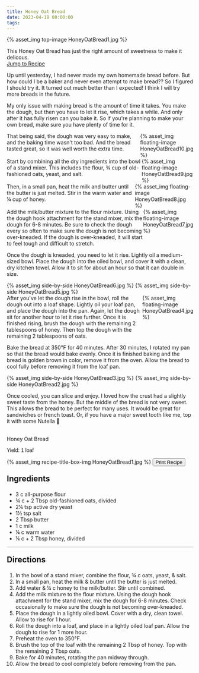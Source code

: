 ```yaml
---
title: Honey Oat Bread
date: 2023-04-18 00:00:00
tags:
---
```


{% asset_img top-image HoneyOatBread1.jpg %}
<div class="post-body">
This Honey Oat Bread has just the right amount of sweetness to make it delicous.

<br>
<!--more-->

<a class="jump-to-recipe-btn" href="#recipejump"> 
    Jump to Recipe
</a>

Up until yesterday, I had never made my own homemade bread before. But how could I be a baker and never even attempt to make bread?? So I figured I should try it. It turned out much better than I expected! I think I will try more breads in the future. 

My only issue with making bread is the amount of time it takes. You make the dough, but then you have to let it rise, which takes a while. And only after it has fully risen can you bake it. So if you're planning to make your own bread, make sure you have plenty of time for it. 

<div style="display:flex;">
That being said, the dough was very easy to make, and the baking time wasn't too bad. And the bread tasted great, so it was well worth the extra time. 
<div>
    {% asset_img floating-image HoneyOatBread10.jpg %}
</div>
</div>

<div style="display:flex;">
Start by combining all the dry ingredients into the bowl of a stand mixer. This includes the flour, ¾ cup of old-fashioned oats, yeast, and salt. 
<div>
    {% asset_img floating-image HoneyOatBread9.jpg %}
</div>
</div>

<div style="display:flex;">
Then, in a small pan, heat the milk and butter until the butter is just melted. Stir in the warm water and ¼ cup of honey. 
<div>
    {% asset_img floating-image HoneyOatBread8.jpg %}
</div>
</div>

<div style="display:flex;">
Add the milk/butter mixture to the flour mixture. Using the dough hook attachment for the stand mixer, mix the dough for 6-8 minutes. Be sure to check the dough every so often to make sure the dough is not becoming over-kneaded. If the dough is over-kneaded, it will start to feel tough and difficult to stretch.
<div>
    {% asset_img floating-image HoneyOatBread7.jpg %}
</div>
</div>

Once the dough is kneaded, you need to let it rise. Lightly oil a medium-sized bowl. Place the dough into the oiled bowl, and cover it with a clean, dry kitchen towel. Allow it to sit for about an hour so that it can double in size. 

<div style="display:flex;">
    {% asset_img side-by-side HoneyOatBread6.jpg %}
    {% asset_img side-by-side HoneyOatBread5.jpg %}
</div>

<div style="display:flex;">
After you've let the dough rise in the bowl, roll the dough out into a loaf shape. Lightly oil your loaf pan, and place the dough into the pan. Again, let the dough sit for another hour to let it rise further. Once it is finished rising, brush the dough with the remaining 2 tablespoons of honey. Then top the dough with the remaining 2 tablespoons of oats.
<div>
    {% asset_img floating-image HoneyOatBread4.jpg %}
</div>
</div>

Bake the bread at 350°F for 40 minutes. After 30 minutes, I rotated my pan so that the bread would bake evenly. Once it is finished baking and the bread is golden brown in color, remove it from the oven. Allow the bread to cool fully before removing it from the loaf pan. 

<div style="display:flex;">
    {% asset_img side-by-side HoneyOatBread3.jpg %}
    {% asset_img side-by-side HoneyOatBread2.jpg %}
</div>

Once cooled, you can slice and enjoy. I loved how the crust had a slightly sweet taste from the honey. But the middle of the bread is not very sweet. This allows the bread to be perfect for many uses. It would be great for sandwiches or french toast. Or, if you have a major sweet tooth like me, top it with some Nutella 🤤

<br>
</div>

<div id="recipejump"></div>
<div id="recipe">
    <div class="recipe-box">
        <div class="recipe-title-box">
            <div>
                <div class="recipe-title-box-title">
                    <div class="recipe-title-box-header">Honey Oat Bread</div>
                </div>
                <p class="recipe-title-box-title" style="font-family: Arial;">Yield: 1 loaf </p>
            </div>
            {% asset_img recipe-title-box-img HoneyOatBread1.jpg %}
            <button class="print-recipe"
                    type="button"
                    onclick="printDIV('recipe')" >
                Print Recipe
            </button>
        </div>
        <p style="font-size:150%;"><b>Ingredients</b></p>
        <ul class="post-body">
                <li>3 c all-purpose flour</li>
                <li>¾ c + 2 Tbsp old-fashioned oats, divided</li>
                <li>2¼ tsp active dry yeast</li>
                <li>1½ tsp salt</li>
                <li>2 Tbsp butter</li>
                <li>1 c milk</li>
                <li>¼ c warm water</li>
                <li>¼ c + 2 Tbsp honey, divided</li>
        </ul>
        <hr style="height:1px;background-color:rgb(189, 189, 189) ">
        <p style="font-size:150%;"><b>Directions</b></p>
        <ol class="post-body">
            <li>In the bowl of a stand mixer, combine the flour, ¾ c oats, yeast, & salt.</li>
            <li>In a small pan, heat the milk & butter until the butter is just melted.</li>
            <li>Add water & ¼ c honey to the milk/butter. Stir until combined.</li>
            <li>Add the milk mixture to the flour mixture. Using the dough hook attachment for the stand mixer, mix the dough for 6-8 minutes. Check occasionally to make sure the dough is not becoming over-kneaded.</li>
            <li>Place the dough in a lightly oiled bowl. Cover with a dry, clean towel. Allow to rise for 1 hour.</li>
            <li>Roll the dough into a loaf, and place in a lightly oiled loaf pan. Allow the dough to rise for 1 more hour.</li>
            <li>Preheat the oven to 350°F.</li>
            <li>Brush the top of the loaf with the remaining 2 Tbsp of honey. Top with the remaining 2 Tbsp oats.</li>
            <li>Bake for 40 minutes, rotating the pan midway through.</li>
            <li>Allow the bread to cool completely before removing from the pan.</li>
        </ol> 
    </div>
</div>

<br>
